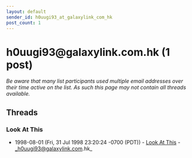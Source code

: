 ```yaml
---
layout: default
sender_id: h0uugi93_at_galaxylink_com_hk
post_count: 1
---
```


# h0uugi93<span>@</span>galaxylink.com.hk (1 post)

_Be aware that many list participants used multiple email addresses over their time active on the list. As such this page may not contain all threads available._

## Threads

### Look At This
+ 1998-08-01 (Fri, 31 Jul 1998 23:20:24 -0700 (PDT)) - [Look At This](/archive/1998/08/84ca2e35d37922a83086ca69ad00834e1c578eb98d4a9cf454a7e71632dc2695) - _h0uugi93@galaxylink.com.hk_

